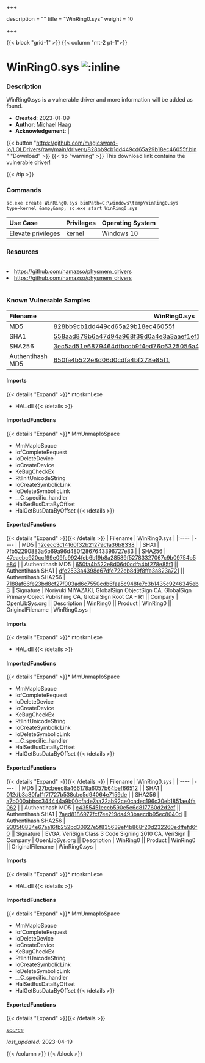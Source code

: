 +++

description = ""
title = "WinRing0.sys"
weight = 10

+++


{{< block "grid-1" >}}
{{< column "mt-2 pt-1">}}


# WinRing0.sys ![:inline](/images/twitter_verified.png) 


### Description

WinRing0.sys is a vulnerable driver and more information will be added as found.

- **Created**: 2023-01-09
- **Author**: Michael Haag
- **Acknowledgement**:  | [](https://twitter.com/)

{{< button "https://github.com/magicsword-io/LOLDrivers/raw/main/drivers/828bb9cb1dd449cd65a29b18ec46055f.bin" "Download" >}}
{{< tip "warning" >}}
This download link contains the vulnerable driver!

{{< /tip >}}

### Commands

```
sc.exe create WinRing0.sys binPath=C:\windows\temp\WinRing0.sys type=kernel &amp;&amp; sc.exe start WinRing0.sys
```

| Use Case | Privileges | Operating System | 
|:---- | ---- | ---- |
| Elevate privileges | kernel | Windows 10 |

### Resources
<br>
<li><a href=" https://github.com/namazso/physmem_drivers"> https://github.com/namazso/physmem_drivers</a></li>
<li><a href="https://github.com/namazso/physmem_drivers">https://github.com/namazso/physmem_drivers</a></li>
<br>

### Known Vulnerable Samples

| Filename | WinRing0.sys |
|:---- | ---- | 
| MD5 | <a href="https://www.virustotal.com/gui/file/828bb9cb1dd449cd65a29b18ec46055f">828bb9cb1dd449cd65a29b18ec46055f</a> |
| SHA1 | <a href="https://www.virustotal.com/gui/file/558aad879b6a47d94a968f39d0a4e3a3aaef1ef1">558aad879b6a47d94a968f39d0a4e3a3aaef1ef1</a> |
| SHA256 | <a href="https://www.virustotal.com/gui/file/3ec5ad51e6879464dfbccb9f4ed76c6325056a42548d5994ba869da9c4c039a8">3ec5ad51e6879464dfbccb9f4ed76c6325056a42548d5994ba869da9c4c039a8</a> |
| Authentihash MD5 | <a href="https://www.virustotal.com/gui/search/authentihash%253A650fa4b522e8d06d0cdfa4bf278e85f1">650fa4b522e8d06d0cdfa4bf278e85f1</a> || Authentihash SHA1 | <a href="https://www.virustotal.com/gui/search/authentihash%253Adfe2533a4398d67dfc722eb8d9f8ffa3a823a721">dfe2533a4398d67dfc722eb8d9f8ffa3a823a721</a> || Authentihash SHA256 | <a href="https://www.virustotal.com/gui/search/authentihash%253A7188af66fe23bd8cf27f003ad6c7550cdb6faa5c948fe7c3b1435c9246345eb3">7188af66fe23bd8cf27f003ad6c7550cdb6faa5c948fe7c3b1435c9246345eb3</a> || Signature | TOSHIBA AMERICA INFORMATION SYSTEMS, INC., VeriSign Class 3 Code Signing 2004 CA, VeriSign Class 3 Public Primary CA   || Company | OpenLibSys.org || Description | WinRing0 || Product | WinRing0 || OriginalFilename | WinRing0.sys |
#### Imports
{{< details "Expand" >}}* ntoskrnl.exe
* HAL.dll
{{< /details >}}
#### ImportedFunctions
{{< details "Expand" >}}* MmUnmapIoSpace
* MmMapIoSpace
* IofCompleteRequest
* IoDeleteDevice
* IoCreateDevice
* KeBugCheckEx
* RtlInitUnicodeString
* IoCreateSymbolicLink
* IoDeleteSymbolicLink
* __C_specific_handler
* HalSetBusDataByOffset
* HalGetBusDataByOffset
{{< /details >}}
#### ExportedFunctions
{{< details "Expand" >}}{{< /details >}}
| Filename | WinRing0.sys |
|:---- | ---- | 
| MD5 | <a href="https://www.virustotal.com/gui/file/12cecc3c14160f32b21279c1a36b8338">12cecc3c14160f32b21279c1a36b8338</a> |
| SHA1 | <a href="https://www.virustotal.com/gui/file/7fb52290883a6b69a96d480f2867643396727e83">7fb52290883a6b69a96d480f2867643396727e83</a> |
| SHA256 | <a href="https://www.virustotal.com/gui/file/47eaebc920ccf99e09fc9924feb6b19b8a28589f52783327067c9b09754b5e84">47eaebc920ccf99e09fc9924feb6b19b8a28589f52783327067c9b09754b5e84</a> |
| Authentihash MD5 | <a href="https://www.virustotal.com/gui/search/authentihash%253A650fa4b522e8d06d0cdfa4bf278e85f1">650fa4b522e8d06d0cdfa4bf278e85f1</a> || Authentihash SHA1 | <a href="https://www.virustotal.com/gui/search/authentihash%253Adfe2533a4398d67dfc722eb8d9f8ffa3a823a721">dfe2533a4398d67dfc722eb8d9f8ffa3a823a721</a> || Authentihash SHA256 | <a href="https://www.virustotal.com/gui/search/authentihash%253A7188af66fe23bd8cf27f003ad6c7550cdb6faa5c948fe7c3b1435c9246345eb3">7188af66fe23bd8cf27f003ad6c7550cdb6faa5c948fe7c3b1435c9246345eb3</a> || Signature | Noriyuki MIYAZAKI, GlobalSign ObjectSign CA, GlobalSign Primary Object Publishing CA, GlobalSign Root CA - R1   || Company | OpenLibSys.org || Description | WinRing0 || Product | WinRing0 || OriginalFilename | WinRing0.sys |
#### Imports
{{< details "Expand" >}}* ntoskrnl.exe
* HAL.dll
{{< /details >}}
#### ImportedFunctions
{{< details "Expand" >}}* MmUnmapIoSpace
* MmMapIoSpace
* IofCompleteRequest
* IoDeleteDevice
* IoCreateDevice
* KeBugCheckEx
* RtlInitUnicodeString
* IoCreateSymbolicLink
* IoDeleteSymbolicLink
* __C_specific_handler
* HalSetBusDataByOffset
* HalGetBusDataByOffset
{{< /details >}}
#### ExportedFunctions
{{< details "Expand" >}}{{< /details >}}
| Filename | WinRing0.sys |
|:---- | ---- | 
| MD5 | <a href="https://www.virustotal.com/gui/file/27bcbeec8a466178a6057b64bef66512">27bcbeec8a466178a6057b64bef66512</a> |
| SHA1 | <a href="https://www.virustotal.com/gui/file/012db3a80faf1f7f727b538cbe5d94064e7159de">012db3a80faf1f7f727b538cbe5d94064e7159de</a> |
| SHA256 | <a href="https://www.virustotal.com/gui/file/a7b000abbcc344444a9b00cfade7aa22ab92ce0cadec196c30eb1851ae4fa062">a7b000abbcc344444a9b00cfade7aa22ab92ce0cadec196c30eb1851ae4fa062</a> |
| Authentihash MD5 | <a href="https://www.virustotal.com/gui/search/authentihash%253Ac4355451eccb590e5e6d817760d2d2ef">c4355451eccb590e5e6d817760d2d2ef</a> || Authentihash SHA1 | <a href="https://www.virustotal.com/gui/search/authentihash%253A7aed8186977fcf7ee219da493baecdb95ec8040d">7aed8186977fcf7ee219da493baecdb95ec8040d</a> || Authentihash SHA256 | <a href="https://www.virustotal.com/gui/search/authentihash%253A9305f0834e67aa16fb252bd30927e5f835639ef4b868f20d232260edffefd6f0">9305f0834e67aa16fb252bd30927e5f835639ef4b868f20d232260edffefd6f0</a> || Signature | EVGA, VeriSign Class 3 Code Signing 2010 CA, VeriSign   || Company | OpenLibSys.org || Description | WinRing0 || Product | WinRing0 || OriginalFilename | WinRing0.sys |
#### Imports
{{< details "Expand" >}}* ntoskrnl.exe
* HAL.dll
{{< /details >}}
#### ImportedFunctions
{{< details "Expand" >}}* MmUnmapIoSpace
* MmMapIoSpace
* IofCompleteRequest
* IoDeleteDevice
* IoCreateDevice
* KeBugCheckEx
* RtlInitUnicodeString
* IoCreateSymbolicLink
* IoDeleteSymbolicLink
* __C_specific_handler
* HalSetBusDataByOffset
* HalGetBusDataByOffset
{{< /details >}}
#### ExportedFunctions
{{< details "Expand" >}}{{< /details >}}



[*source*](https://github.com/magicsword-io/LOLDrivers/tree/main/yaml/winring0.yaml)

*last_updated:* 2023-04-19








{{< /column >}}
{{< /block >}}
